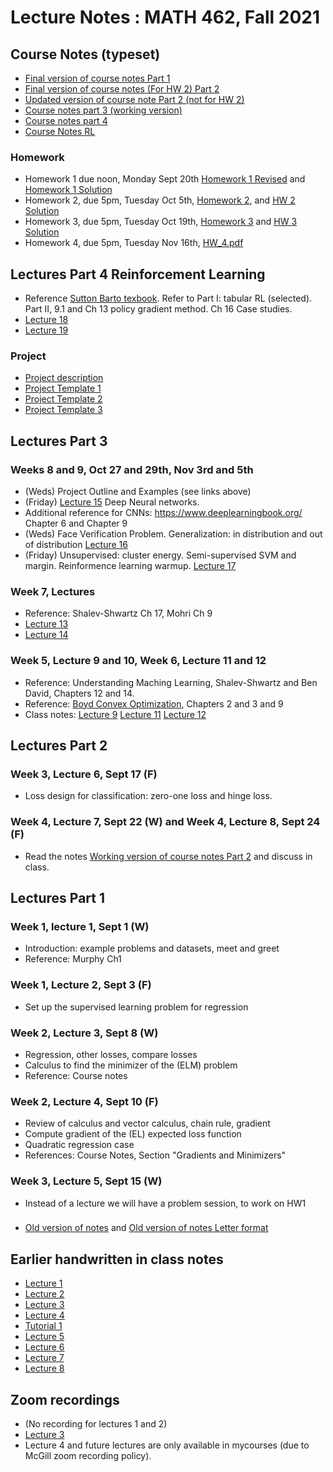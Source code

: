 # Lecture Notes :  MATH 462, Fall 2021

## Course Notes (typeset)
- [Final version of course notes Part 1](Math462_Lecture_Notes_Part_1.pdf)
- [Final version of course notes (For HW 2) Part 2](https://www.overleaf.com/read/kwvkfdtnwtzp)
- [Updated version of course note Part 2 (not for HW 2)](https://www.overleaf.com/read/yzqkgwpswjkd)
- [Course notes part 3 (working version)](https://www.overleaf.com/read/syvzdvznfmby)
- [Course notes part 4](https://www.overleaf.com/read/qxxdjcdzccjy)
- [Course Notes RL](https://www.overleaf.com/read/fjcdwvynwgky)

### Homework
- Homework 1 due noon, Monday Sept 20th [Homework 1 Revised](Math462_HW1_V4.pdf) and [Homework 1 Solution](https://github.com/adam-oberman/adam-oberman.github.io/blob/main/Lectures/MATH462.HW1.Soln.pdf)
- Homework 2, due 5pm, Tuesday Oct 5th, [Homework 2](Math462_HW2.pdf), and [HW 2 Solution](HW2.Soln.pdf)
- Homework 3, due 5pm, Tuesday Oct 19th, [Homework 3](https://www.overleaf.com/read/pmbgwhxztmxt) and [HW 3 Solution](HW3.Soln.pdf)
- Homework 4, due 5pm, Tuesday Nov 16th, [HW_4.pdf](HW_4.pdf)


## Lectures Part 4 Reinforcement Learning
- Reference [Sutton Barto texbook](http://incompleteideas.net/book/the-book-2nd.html).  Refer to Part I: tabular RL (selected).  Part II, 9.1 and Ch 13 policy gradient method.  Ch 16 Case studies. 
- [Lecture 18](https://github.com/adam-oberman/adam-oberman.github.io/files/7530366/10.11.2021.Lecture18.pdf)
- [Lecture 19](https://github.com/adam-oberman/adam-oberman.github.io/files/7530369/12.11.2021.Lecture19.pdf)


### Project
- [Project description](https://github.com/adam-oberman/adam-oberman.github.io/blob/main/Lectures/Math%20462%20Project%20description.pdf)
- [Project Template 1](https://github.com/adam-oberman/adam-oberman.github.io/blob/main/Lectures/Project%20Example%201.pdf)  
- [Project Template 2](https://github.com/adam-oberman/adam-oberman.github.io/blob/main/Lectures/Project%20template%20Image%20Segmentation.md) 
- [Project Template 3](https://github.com/adam-oberman/adam-oberman.github.io/blob/main/Lectures/Project%20Template%203%20Contrastive%20losses.md) 

## Lectures Part 3
### Weeks 8 and 9, Oct 27 and 29th, Nov 3rd and 5th
- (Weds) Project Outline and Examples (see links above)
- (Friday) [Lecture 15](29.10.2021.Lecture15.pdf) Deep Neural networks.
- Additional reference for CNNs: https://www.deeplearningbook.org/ Chapter 6 and Chapter 9
- (Weds) Face Verification Problem.  Generalization: in distribution and out of distribution [Lecture 16](03.11.2021.Lecture16.pdf) 
- (Friday) Unsupervised: cluster energy.  Semi-supervised SVM and margin.  Reinformence learning warmup. [Lecture 17](05.11.2021.Lecture17.pdf) 
### Week 7, Lectures
- Reference: Shalev-Shwartz Ch 17, Mohri Ch 9
- [Lecture 13](20.10.2021.Lecture13.pdf)
- [Lecture 14](22.10.2021.Lecture14.pdf)
### Week 5, Lecture 9 and 10, Week 6, Lecture 11 and 12
- Reference: Understanding Maching Learning, Shalev-Shwartz and Ben David, Chapters 12 and 14.
- Reference: [Boyd Convex Optimization](https://web.stanford.edu/~boyd/cvxbook/), Chapters 2 and 3 and 9
- Class notes: [Lecture 9](09.29.Math462.L9.pdf) [Lecture 11](10.06.Math462.Lecture11.pdf) [Lecture 12](10.08.Lecture12.pdf)

## Lectures Part 2
### Week 3, Lecture 6, Sept 17 (F)
- Loss design for classification: zero-one loss and hinge loss.
### Week 4, Lecture 7, Sept 22 (W) and  Week 4, Lecture 8, Sept 24 (F)
- Read the notes [Working version of course notes Part 2](https://github.com/adam-oberman/adam-oberman.github.io/blob/main/Lectures/Math462_Lecture_Notes_Part2.pdf) and discuss in class. 

## Lectures Part 1
### Week 1, lecture 1, Sept 1 (W)
- Introduction: example problems and datasets, meet and greet
- Reference: Murphy Ch1
### Week 1, Lecture 2, Sept 3 (F)
- Set up the supervised learning problem for regression
### Week 2, Lecture 3, Sept 8 (W)
- Regression, other losses, compare losses
- Calculus to find the minimizer of the (ELM) problem
- Reference: Course notes
### Week 2, Lecture 4, Sept 10 (F)
- Review of calculus and vector calculus, chain rule, gradient
- Compute gradient of the (EL) expected loss function
- Quadratic regression case
- References: Course Notes, Section "Gradients and Minimizers"
### Week 3, Lecture 5, Sept 15 (W)
- Instead of a lecture we will have a problem session, to work on HW1
### 
- [Old version of notes](https://github.com/adam-oberman/adam-oberman.github.io/blob/main/Lectures/Math462_Lecture_Notes_Part_1.pdf) and [Old version of notes Letter format](https://github.com/adam-oberman/adam-oberman.github.io/blob/main/Lectures/Math462_Lecture_Notes_Part_1_Letter.pdf)

## Earlier handwritten in class notes 
- [Lecture 1](09%2001%20Lecture%201.pdf)
- [Lecture 2](09%2003%20Lecture%202.pdf)
- [Lecture 3](09%2008%20Lecture%203.pdf)
- [Lecture 4](09%2010%20Lecture%204.pdf)
- [Tutorial 1](Tutorial%201_%20Linear%20Regression%20And%20Matrices.pdf)
- [Lecture 5](09%2015%20Math%20462%20Lecture%205.pdf)
- [Lecture 6](09.17.Math462.Lecture6%20.pdf)
- [Lecture 7](09.17.Math462.Lecture6%20.pdf)
- [Lecture 8](https://github.com/adam-oberman/adam-oberman.github.io/blob/main/Lectures/Math462.09.24.F.L8.pdf)

## Zoom recordings
- (No recording for lectures 1 and 2)
- [Lecture 3](https://mcgill.zoom.us/rec/share/VKdYKjgxXbdlP9_8l3xcSKz7E2A7Z_gwyOpYjbO1n9XQ-gSIO51ITa9Ug83cjejV.ZFHqMEOCdcJpXMx0?startTime=1631109875000)
- Lecture 4 and future lectures are only available in mycourses (due to McGill zoom recording policy). 

